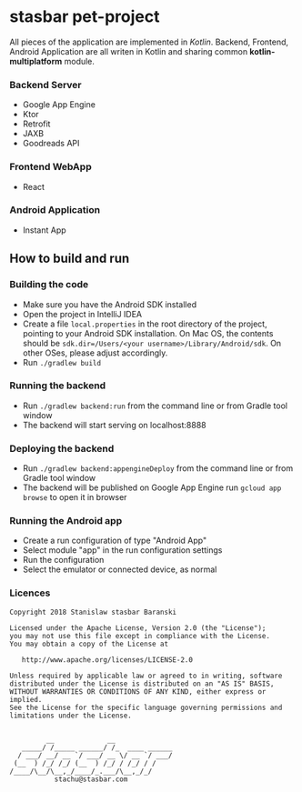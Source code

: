 # stasbar pet-project

All pieces of the application are implemented in *Kotlin*.
Backend, Frontend, Android Application are all writen in Kotlin and sharing common **kotlin-multiplatform** module.

### Backend Server
- Google App Engine
- Ktor
- Retrofit
- JAXB
- Goodreads API

### Frontend WebApp
- React

### Android Application
- Instant App


## How to build and run

### Building the code

 * Make sure you have the Android SDK installed
 * Open the project in IntelliJ IDEA
 * Create a file `local.properties` in the root directory of the project, pointing to your Android SDK installation. On Mac OS, the contents should be `sdk.dir=/Users/<your username>/Library/Android/sdk`. On other OSes, please adjust accordingly.
 * Run `./gradlew build`

### Running the backend

 * Run `./gradlew backend:run` from the command line or from Gradle tool window
 * The backend will start serving on localhost:8888

### Deploying the backend

 * Run `./gradlew backend:appengineDeploy` from the command line or from Gradle tool window
 * The backend will be published on Google App Engine run `gcloud app browse` to open it in browser

### Running the Android app

 * Create a run configuration of type "Android App"
 * Select module "app" in the run configuration settings
 * Run the configuration
 * Select the emulator or connected device, as normal

### Licences
```
Copyright 2018 Stanislaw stasbar Baranski

Licensed under the Apache License, Version 2.0 (the "License");
you may not use this file except in compliance with the License.
You may obtain a copy of the License at

   http://www.apache.org/licenses/LICENSE-2.0

Unless required by applicable law or agreed to in writing, software
distributed under the License is distributed on an "AS IS" BASIS,
WITHOUT WARRANTIES OR CONDITIONS OF ANY KIND, either express or implied.
See the License for the specific language governing permissions and
limitations under the License.


         __             __
   _____/ /_____ ______/ /_  ____ ______
  / ___/ __/ __ `/ ___/ __ \/ __ `/ ___/
 (__  ) /_/ /_/ (__  ) /_/ / /_/ / /
/____/\__/\__,_/____/_.___/\__,_/_/
           stachu@stasbar.com
```



